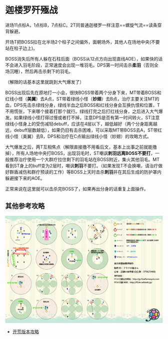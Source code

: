 # 迦楼罗歼殛战

进场11点标A，1点标B，7点标C。<Role name="tank" />2T同普通迦楼罗一样注意==螺旋气流==读条穿背躲避。

开场<Role name="tank" />T把BOSS拉在北半场2个柱子之间偏外，面朝场外，其他人在场地中央(不要站在柱子边上)。

BOSS消失后所有人躲在石柱后面（BOSS从12点方向出现直线AOE），如果快的话不会进入羽毛阶段，正常速度会出现一堆羽毛。<Role name="dps" />DPS第一时间击杀**柔羽**（否则全场沉睡），然后再击杀剩下的羽毛。

（解限的话基本这里就跳到大气爆发了）

BOSS出现后先在原地打一小会，很快BOSS带着两个分身下来，<Role name="tank" />MT带着BOSS和红线小怪（**美翼**）去A点，ST带着绿线小怪（**妙翅**）去B点，<Role name="healer" />治疗主要关注MT的血，<Role name="dps" />DPS先击杀绿线分身，绿线半血之后BOSS和红线分身会互换仇恨和位置，<Role name="tank" />T不用慌张，下来哪个接着打那个就行。绿线打完之后打红线分身，之后进入大气爆发。如果绿线小怪打得过慢或者打不掉，注意DPS是否有第一时间转火，ST注意绿线小怪身上的受伤减轻debuff，应该在4层以下，越低越好（两个分身距离越远，debuff层数越低），如果仍旧有击杀困难，可以采取MT带BOSS去A，ST带红线小怪（美翼）去B，DPS和治疗在C点输出绿线小怪（妙翅）的攻略方式。

大气爆发之后，两T互相焦点（解限直接撸不用看后文，基本上出事之前就能撸掉），<Role name="tank" /><Role name="healer" /><Role name="dps" />所有人场地中央打BOSS，出现羽毛时，<Role name="tank" />ST嘲讽**刺羽远离BOSS不要打**，一般推荐治疗使用一个大群疗拉住剩下的羽毛站在BOSS附近，<Role name="dps" />集火其他羽毛。MT看到ST身上的buff变为2层时<Status :id="379" name="低气压" :stack="1"/>，嘲讽**刺羽**不要打。（如果发现T不会换嘲，请<Role name="healer" />治疗做好群盾减伤和群疗预读的工作）等BOSS上天时击杀**刺羽**并在其后生成的防护罩内躲避接下来的AOE。

正常来说在这里就可以击杀完BOSS了，如果再出分身的话重复上面操作。

## 其他参考攻略

<img src="./duty.assets/65.jpg" width="600px" />

* [开荒版本攻略](http://ff14.17173.com/content/2014-09-09/20140909192609695.shtml)